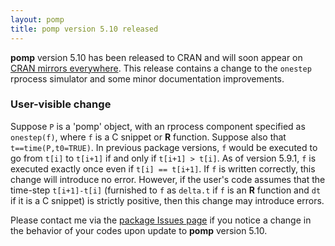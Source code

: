 ```yaml
---
layout: pomp
title: pomp version 5.10 released
---
```


**pomp** version 5.10 has been released to CRAN and will soon appear on [CRAN mirrors everywhere](https://cran.r-project.org/mirrors.html).
This release contains a change to the `onestep` rprocess simulator and some minor documentation improvements.

### User-visible change

Suppose `P` is a 'pomp' object, with an rprocess component specified as `onestep(f)`, where `f` is a C snippet or **R** function.
Suppose also that `t==time(P,t0=TRUE)`.
In previous package versions, `f` would be executed to go from `t[i]` to `t[i+1]` if and only if `t[i+1] > t[i]`.
As of version 5.9.1, `f` is executed exactly once even if `t[i] == t[i+1]`.
If `f` is written correctly, this change will introduce no error.
However, if the user's code assumes that the time-step `t[i+1]-t[i]` (furnished to `f` as `delta.t` if `f` is an **R** function and `dt` if it is a C snippet) is strictly positive, then this change may introduce errors.

Please contact me via the [package Issues page](https://github.com/kingaa/pomp/issues/) if you notice a change in the behavior of your codes upon update to **pomp** version 5.10.
